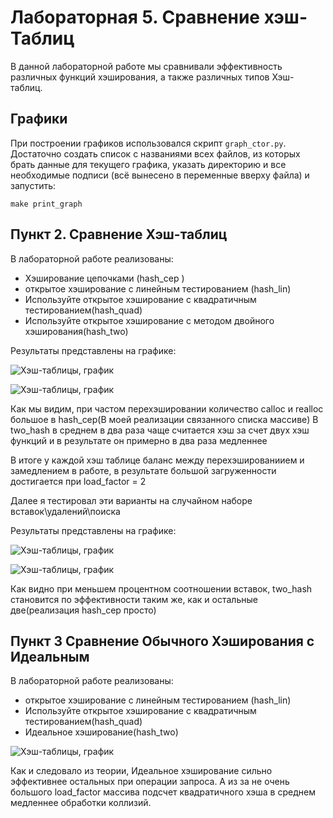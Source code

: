 # Лабораторная 5. Сравнение хэш-Таблиц

В данной лабораторной работе 
мы сравнивали эффективность различных функций хэширования, а также различных типов Хэш-таблиц.



## Графики

При построении графиков использовался скрипт `graph_ctor.py`. Достаточно создать список с названиями всех файлов, из которых брать данные для текущего графика, указать директорию и все необходимые подписи (всё вынесено в переменные вверху файла) и запустить:

    make print_graph
	
	

## Пункт 2. Сравнение Хэш-таблиц 

В лабораторной работе реализованы:

* Хэширование цепочками (hash_cep )
* открытое хэширование с линейным тестированием (hash_lin)
* Используйте открытое хэширование с квадратичным тестированием(hash_quad)
* Используйте открытое хэширование с методом двойного хэширования(hash_two)

Результаты представлены на графике:

![Хэш-таблицы, график](/lab_hash/hash_1png.png)

![Хэш-таблицы, график](/lab_hash/hash_1_wittout_ceppng.png)

Как мы видим, при частом перехэшировании количество calloc и realloc большое в hash_cep(В моей реализации связанного списка массиве)
В two_hash в среднем в два раза чаще считается хэш за счет двух хэш функций и в результате он примерно в два раза медленнее

В итоге у каждой хэш таблице баланс между перехэшированиием и замедлением в работе, в результате большой загруженности достигается при load_factor = 2


Далее я тестировал эти варианты на случайном наборе вставок\удалений\поиска

Результаты представлены на графике:

![Хэш-таблицы, график](/lab_hash/hash_2_randpng.png)

![Хэш-таблицы, график](/lab_hash/hash_2_rand_wittout_ceppng.png)

Как видно при меньшем процентном соотношении вставок, two_hash становится по эффективности таким же, как и остальные две(реализация hash_cep просто)

## Пункт 3 Сравнение Обычного Хэширования с Идеальным


В лабораторной работе реализованы:

* открытое хэширование с линейным тестированием (hash_lin)
* Используйте открытое хэширование с квадратичным тестированием(hash_quad)
* Идеальное хэширование(hash_two)

![Хэш-таблицы, график](/lab_hash/hash_2_findpng.png)

Как и следовало из теории, Идеальное хэширование сильно эффективнее остальных при операции запроса.
 А из за не очень большого load_factor массива подсчет квадратичного хэша в среднем медленнее обработки коллизий.
 
 